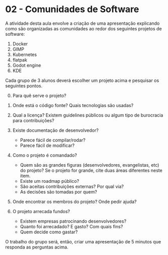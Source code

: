 # 02 - Comunidades de Software

A atividade desta aula envolve a criação de uma apresentação explicando como são organizadas as comunidades ao redor dos seguintes projetos de software:

1.  Docker
2.  GIMP
3.  Kubernetes
4.  flatpak
5.  Godot engine
6.  KDE

Cada grupo de 3 alunos deverá escolher um projeto acima e pesquisar os seguintes
pontos.

0.  Para quê serve o projeto?
1.  Onde está o código fonte? Quais tecnologias são usadas?
2.  Qual a licença? Existem guidelines públicos ou algum tipo de
    burocracia para contribuições?
3.  Existe documentação de desenvolvedor?
    -   Parece fácil de compilar/rodar?
    -   Parece fácil de modificar?
4.  Como o projeto é comandado?

    -   Quem são as grandes figuras (desenvolvedores, evangelistas,
        etc) do projeto? Se o projeto for grande, cite duas áreas
        diferentes neste item.
    -   Existe um roadmap público?
    -   São aceitas contribuições externas? Por qual via?
    -   As decisões são tomadas por quem?

5.  Onde encontrar os membros do projeto? Onde pedir ajuda?
6.  O projeto arrecada fundos?
    -   Existem empresas patrocinando desenvolvedores?
    -   Quanto foi arrecadado? E gasto? Com quais fins?
    -   Quem decide como gastar?

O trabalho do grupo será, então, criar uma apresentação de 5 minutos que responda as perguntas acima.
